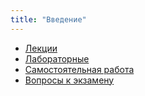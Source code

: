 ```yaml
---
title: "Введение"
---
```


- [Лекции](lecture)
- [Лабораторные](labs)
- [Самостоятельная работа](coursework)
- [Вопросы к экзамену](exam)

